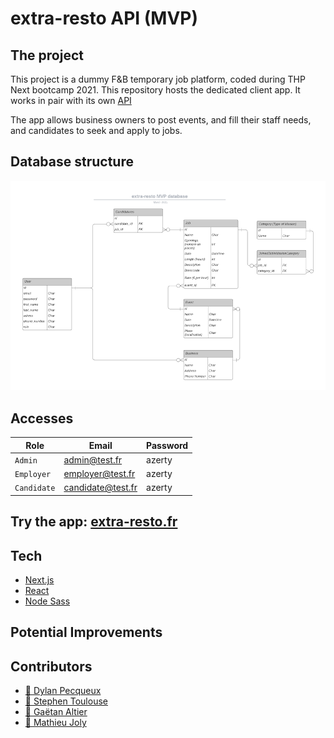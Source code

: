 
# extra-resto API (MVP)

## The project

This project is a  dummy F&B temporary job platform, coded during THP Next bootcamp 2021.
This repository hosts the dedicated client app.
It works in pair with its own [API](https://github.com/extra-resto/extra-resto-API)

The app allows business owners to post events, and fill their staff needs, and candidates to seek and apply to jobs.

## Database structure

<p align="center">
  <img alt="extra-resto database scheme" src="./public/images/extra-resto_min.png"/>
</p>

## Accesses

|Role|Email|Password                                                  
|-|-|-|
| `Admin` | admin@test.fr | azerty     
| `Employer` | employer@test.fr |azerty
| `Candidate` |candidate@test.fr |azerty

## Try the app: [extra-resto.fr](https://www.extra-resto.fr)

## Tech

- [Next.js](https://github.com/vercel/next.js)
- [React](https://github.com/facebook/react)
- [Node Sass](https://github.com/sass/node-sass)

## Potential Improvements


## Contributors

- [:cactus: Dylan Pecqueux](https://github.com/dylan-pecqueux)
- [:deciduous_tree: Stephen Toulouse](https://github.com/stephen2790022)
- [:evergreen_tree: Gaëtan Altier](https://github.com/Badgaga23)
- [:seedling: Mathieu Joly](https://github.com/mathieu-superpose)
